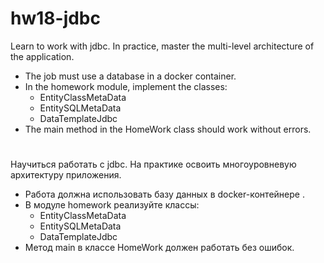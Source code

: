 # hw18-jdbc

Learn to work with jdbc.
In practice, master the multi-level architecture of the application.
- The job must use a database in a docker container.
- In the homework module, implement the classes:
  - EntityClassMetaData
  - EntitySQLMetaData
  - DataTemplateJdbc
- The main method in the HomeWork class should work without errors.


# ########################

Научиться работать с jdbc.
На практике освоить многоуровневую архитектуру приложения.
- Работа должна использовать базу данных в docker-контейнере .
- В модуле homework реализуйте классы:
  - EntityClassMetaData
  - EntitySQLMetaData
  - DataTemplateJdbc
- Метод main в классе HomeWork должен работать без ошибок.